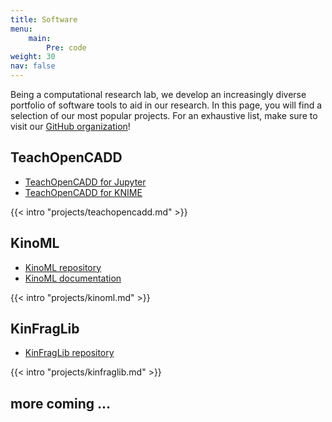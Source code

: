 ```yaml
---
title: Software
menu:
    main:
        Pre: code
weight: 30
nav: false
---
```


Being a computational research lab, we develop an increasingly diverse portfolio of software tools to aid in our research. In this page, you will find a selection of our most popular projects. For an exhaustive list, make sure to visit our <a href="https://github.com/volkamerlab" target="_blank" class="icon fa-github"> GitHub organization</a>!

## TeachOpenCADD

* <a href="https://github.com/volkamerlab/TeachOpenCADD" target="_blank" class="icon fa-github"> TeachOpenCADD for Jupyter</a> 
* <a href="https://hub.knime.com/volkamerlab/spaces/Public/latest/TeachOpenCADD/TeachOpenCADD" target="_blank" class="external">TeachOpenCADD for KNIME</a>

{{< intro "projects/teachopencadd.md" >}}

## KinoML

* <a href="https://github.com/openkinome/kinoml" target="_blank" class="icon fa-github"> KinoML repository</a>
* <a href="https://openkinome.github.io/kinoml/" target="_blank" class="icon fa-book"> KinoML documentation</a>

{{< intro "projects/kinoml.md" >}}

## KinFragLib

* <a href="https://github.com/volkamerlab/KinFragLib" target="_blank" class="icon fa-github"> KinFragLib repository</a>
 
{{< intro "projects/kinfraglib.md" >}}

## more coming ...
